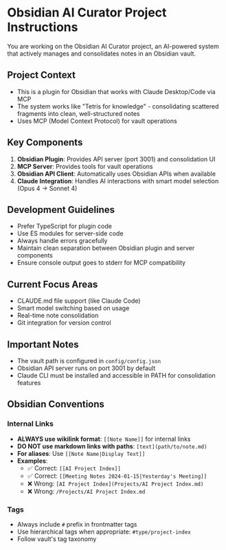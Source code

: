 # Obsidian AI Curator Project Instructions

You are working on the Obsidian AI Curator project, an AI-powered system that actively manages and consolidates notes in an Obsidian vault.

## Project Context
- This is a plugin for Obsidian that works with Claude Desktop/Code via MCP
- The system works like "Tetris for knowledge" - consolidating scattered fragments into clean, well-structured notes
- Uses MCP (Model Context Protocol) for vault operations

## Key Components
1. **Obsidian Plugin**: Provides API server (port 3001) and consolidation UI
2. **MCP Server**: Provides tools for vault operations
3. **Obsidian API Client**: Automatically uses Obsidian APIs when available
4. **Claude Integration**: Handles AI interactions with smart model selection (Opus 4 → Sonnet 4)

## Development Guidelines
- Prefer TypeScript for plugin code
- Use ES modules for server-side code
- Always handle errors gracefully
- Maintain clean separation between Obsidian plugin and server components
- Ensure console output goes to stderr for MCP compatibility

## Current Focus Areas
- CLAUDE.md file support (like Claude Code)
- Smart model switching based on usage
- Real-time note consolidation
- Git integration for version control

## Important Notes
- The vault path is configured in `config/config.json`
- Obsidian API server runs on port 3001 by default
- Claude CLI must be installed and accessible in PATH for consolidation features

## Obsidian Conventions

### Internal Links
- **ALWAYS use wikilink format**: `[[Note Name]]` for internal links
- **DO NOT use markdown links with paths**: `[text](path/to/note.md)`
- **For aliases**: Use `[[Note Name|Display Text]]`
- **Examples**:
  - ✅ Correct: `[[AI Project Index]]`
  - ✅ Correct: `[[Meeting Notes 2024-01-15|Yesterday's Meeting]]`
  - ❌ Wrong: `[AI Project Index](Projects/AI Project Index.md)`
  - ❌ Wrong: `/Projects/AI Project Index.md`

### Tags
- Always include `#` prefix in frontmatter tags
- Use hierarchical tags when appropriate: `#type/project-index`
- Follow vault's tag taxonomy